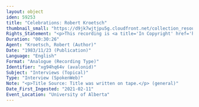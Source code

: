 ```yaml
---
layout: object
iden: 59253
title: "Celebrations: Robert Kroetsch"
thumbnail_small: "https://d9jk7wjtjpu5g.cloudfront.net/collection_resource_files/thumbnails/000/134/066/small/audio-default.png?1640839419"
Rights_Statement: "<p>This recording is <a title='In Copyright' href='https://rightsstatements.org/page/InC/1.0/?language=en'>In Copyright</a> and is made available for non-commercial research and educational purposes. The University of Alberta wishes to hear from any copyright owner, or their representative, who believes that this recording has been used without authorization. Please contact <a title='erahelp@ualberta.ca' href='mailto:erahelp@ualberta.ca'>erahelp@ualberta.ca</a>. You may display/perform this material for non-commercial research or teaching purposes. For all other reproduction, performance or distribution uses, please contact the copyright holders</p>"
Duration: "00:30:26"
Agent: "Kroetsch, Robert (Author)"
Date: "1983/11/23 (Publication)"
Language: "English"
Format: "Analogue (Recording Type)"
Identifier: "xg94hq64v (avalonid)"
Subject: "Interviews (Topical)"
Type: "Interview (SpokenWeb)"
Note: "<p>Title Source: Title was written on tape.</p> (general)"
Date_First_Ingested: "2021-02-11"
Event_Location: "University of Alberta"
---
```


